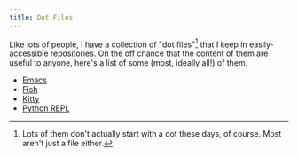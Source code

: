 ```yaml
---
title: Dot Files
---
```


Like lots of people, I have a collection of "dot files"[^1] that I keep in
easily-accessible repositories. On the off chance that the content of them
are useful to anyone, here's a list of some (most, ideally all!) of them.

- [Emacs](https://github.com/davep/.emacs.d)
- [Fish](https://github.com/davep/fish)
- [Kitty](https://github.com/davep/kitty)
- [Python REPL](https://github.com/davep/.pythonrc.d)

[^1]: Lots of them don't actually start with a dot these days, of course.
    Most aren't just a file either.

[//]: # (dotfiles.md ends here)
